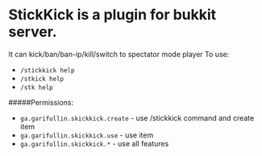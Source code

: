# StickKick is a plugin for bukkit server.
It can kick/ban/ban-ip/kill/switch to spectator mode player
To use:
- ```/stickkick help```
- ```/stkick help```
- ```/stk help```

#####Permissions: 
- `ga.garifullin.skickkick.create` - use /stickkick command and create item
- `ga.garifullin.skickkick.use` - use item
- `ga.garifullin.skickkick.*` - use all features